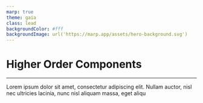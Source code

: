 ```yaml
---
marp: true
theme: gaia
class: lead
backgroundColor: #fff
backgroundImage: url('https://marp.app/assets/hero-background.svg')
---
```


# Higher Order Components

---

Lorem ipsum dolor sit amet, consectetur adipiscing elit. Nullam auctor, nisl nec ultricies lacinia, nunc nisl aliquam massa, eget aliqu
